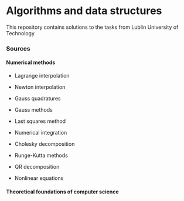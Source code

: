 # Algorithms and data structures

This repository contains solutions to the tasks from Lublin University of Technology

### Sources

#### Numerical methods

- Lagrange interpolation 

- Newton interpolation

- Gauss quadratures

- Gauss methods

- Last squares method

- Numerical integration

- Cholesky decomposition

- Runge-Kutta methods

- QR decomposition

- Nonlinear equations

#### Theoretical foundations of computer science

    